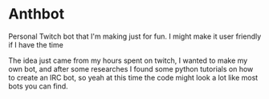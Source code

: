 # Anthbot
Personal Twitch bot that I'm making just for fun. I might make it user friendly if I have the time

The idea just came from my hours spent on twitch, I wanted to make my own bot, and after some researches I found some python tutorials on how to create an IRC bot, so yeah at this time the code might look a lot like most bots you can find.
